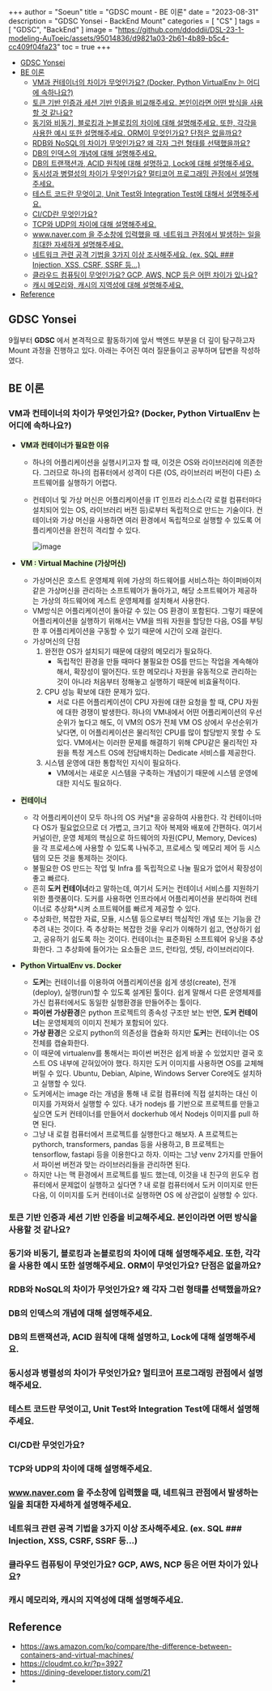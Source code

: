 +++
author = "Soeun"
title = "GDSC mount - BE 이론"
date = "2023-08-31"
description = "GDSC Yonsei - BackEnd Mount"
categories = [
    "CS"
]
tags = [
    "GDSC",
    "BackEnd"
]
image = "https://github.com/ddoddii/DSL-23-1-modeling-AuToeic/assets/95014836/d9821a03-2b61-4b89-b5c4-cc409f04fa23"
toc = true
+++

- [GDSC Yonsei](#gdsc-yonsei)
- [BE 이론](#be-이론)
  - [ VM과 컨테이너의 차이가 무엇인가요? (Docker, Python VirtualEnv 는 어디에 속하나요?)](#-vm과-컨테이너의-차이가-무엇인가요-docker-python-virtualenv-는-어디에-속하나요)
  - [토큰 기반 인증과 세션 기반 인증을 비교해주세요. 본인이라면 어떤 방식을 사용할 것 같나요?](#토큰-기반-인증과-세션-기반-인증을-비교해주세요-본인이라면-어떤-방식을-사용할-것-같나요)
  - [동기와 비동기, 블로킹과 논블로킹의 차이에 대해 설명해주세요. 또한, 각각을 사용한 예시 또한 설명해주세요. ORM이 무엇인가요? 단점은 없을까요?](#동기와-비동기-블로킹과-논블로킹의-차이에-대해-설명해주세요-또한-각각을-사용한-예시-또한-설명해주세요-orm이-무엇인가요-단점은-없을까요)
  - [RDB와 NoSQL의 차이가 무엇인가요? 왜 각자 그런 형태를 선택했을까요?](#rdb와-nosql의-차이가-무엇인가요-왜-각자-그런-형태를-선택했을까요)
  - [DB의 인덱스의 개념에 대해 설명해주세요.](#db의-인덱스의-개념에-대해-설명해주세요)
  - [DB의 트랜잭션과, ACID 원칙에 대해 설명하고, Lock에 대해 설명해주세요.](#db의-트랜잭션과-acid-원칙에-대해-설명하고-lock에-대해-설명해주세요)
  - [동시성과 병렬성의 차이가 무엇인가요? 멀티코어 프로그래밍 관점에서 설명해주세요.](#동시성과-병렬성의-차이가-무엇인가요-멀티코어-프로그래밍-관점에서-설명해주세요)
  - [테스트 코드란 무엇이고, Unit Test와 Integration Test에 대해서 설명해주세요.](#테스트-코드란-무엇이고-unit-test와-integration-test에-대해서-설명해주세요)
  - [CI/CD란 무엇인가요?](#cicd란-무엇인가요)
  - [TCP와 UDP의 차이에 대해 설명해주세요.](#tcp와-udp의-차이에-대해-설명해주세요)
  - [www.naver.com 을 주소창에 입력했을 때, 네트워크 관점에서 발생하는 일을 최대한 자세하게 설명해주세요.](#wwwnavercom-을-주소창에-입력했을-때-네트워크-관점에서-발생하는-일을-최대한-자세하게-설명해주세요)
  - [네트워크 관련 공격 기법을 3가지 이상 조사해주세요. (ex. SQL ### Injection, XSS, CSRF, SSRF 등...)](#네트워크-관련-공격-기법을-3가지-이상-조사해주세요-ex-sql--injection-xss-csrf-ssrf-등)
  - [클라우드 컴퓨팅이 무엇인가요? GCP, AWS, NCP 등은 어떤 차이가 있나요?](#클라우드-컴퓨팅이-무엇인가요-gcp-aws-ncp-등은-어떤-차이가-있나요)
  - [캐시 메모리와, 캐시의 지역성에 대해 설명해주세요.](#캐시-메모리와-캐시의-지역성에-대해-설명해주세요)
- [Reference](#reference)


## GDSC Yonsei
9월부터 **GDSC** 에서 본격적으로 활동하기에 앞서 백엔드 부분을 더 깊이 탐구하고자 Mount 과정을 진행하고 있다. 아래는 주어진 여러 질문들이고 공부하며 답변을 작성하였다. 
## BE 이론

### <a id="vm과-컨테이너의-차이가-무엇인가요-docker-python-virtualenv-는-어디에-속하나요"></a> VM과 컨테이너의 차이가 무엇인가요? (Docker, Python VirtualEnv 는 어디에 속하나요?)

- <span style="background-color: #EBFFDA">**VM과 컨테이너가 필요한 이유**</span>
  - 하나의 어플리케이션을 실행시키고자 할 때, 이것은 OS와 라이브러리에 의존한다. 그러므로 하나의 컴퓨터에서 성격이 다른 (OS, 라이브러리 버전이 다른) 소프트웨어를 실행하기 어렵다.
  - 컨테이너 및 가상 머신은 어플리케이션을 IT 인프라 리소스(각 로컬 컴퓨터마다 설치되어 있는 OS, 라이브러리 버전 등)로부터 독립적으로 만드는 기술이다. 컨테이너와 가상 머신을 사용하면 여러 환경에서 독립적으로 실행할 수 있도록 어플리케이션을 완전히 격리할 수 있다. 

    ![image](https://github.com/ddoddii/ddoddii.github.io/assets/95014836/146dc23b-a68a-4bcd-a5a2-24297751eb6f)

- <span style="background-color: #EBFFDA">**VM : Virtual Machine (가상머신)**</span>

   - 가상머신은 호스트 운영체제 위에 가상의 하드웨어를 서비스하는 하이퍼바이저 같은 가상머신을 관리하는 소프트웨어가 돌아가고, 해당 소프트웨어가 제공하는 가상의 하드웨어에 게스트 운영체제를 설치해서 사용한다. 
   - VM방식은 어플리케이션이 돌아갈 수 있는 OS 환경이 포함된다. 그렇기 때문에 어플리케이션을 실행하기 위해서는 VM을 띄워 자원을 할당한 다음, OS를 부팅한 후 어플리케이션을 구동할 수 있기 때문에 시간이 오래 걸린다. 
   - 가상머신의 단점
     1. 완전한 OS가 설치되기 때문에 대량의 메모리가 필요하다. 
        - 독립적인 환경을 만들 때마다 불필요한 OS를 만드는 작업을 계속해야 해서, 확장성이 떨어진다. 또한 메모리나 자원을 유동적으로 관리하는 것이 아니라 처음부터 정해놓고 실행하기 때문에 비효율적이다. 
     2. CPU 성능 확보에 대한 문제가 있다.
          - 서로 다른 어플리케이션이 CPU 자원에 대한 요청을 할 때, CPU 자원에 대한 경쟁이 발생한다. 하나의 VM내에서 어떤 어플리케이션의 우선순위가 높다고 해도, 이 VM의 OS가 전체 VM OS 상에서 우선순위가 낮다면, 이 어플리케이션은 물리적인 CPU를 많이 할당받지 못할 수 도 있다. VM에서는 이러한 문제를 해결하기 위해 CPU같은 물리적인 자원을 특정 게스트 OS에 전담배치하는 Dedicate 서비스를 제공한다. 
     3. 시스템 운영에 대한 통합적인 지식이 필요하다.
          - VM에서는 새로운 시스템을 구축하는 개념이기 때문에 시스템 운영에 대한 지식도 필요하다.
- <span style="background-color: #EBFFDA">**컨테이너**</span>
  - 각 어플리케이션이 모두 하나의 OS 커널*을 공유하여 사용한다. 각 컨테이너마다 OS가 필요없으므로 더 가볍고, 크기고 작아 복제와 배포에 간편하다. 여기서 커널이란, 운영 체제의 핵심으로 하드웨어의 자원(CPU, Memory, Devices)을 각 프로세스에 사용할 수 있도록 나눠주고, 프로세스 및 메모리 제어 등 시스템의 모든 것을 통제하는 것이다. 
  - 불필요한 OS 만드는 작업 및 Infra 를 독립적으로 나눌 필요가 없어서 확장성이 좋고 빠르다. 
  - 흔히 **도커 컨테이너**라고 말하는데, 여기서 도커는 컨테이너 서비스를 지원하기 위한 플랫폼이다. 도커를 사용하면 인프라에서 어플리케이션을 분리하여 컨테이너로 추상화*시켜 소프트웨어를 빠르게 제공할 수 있다. 
  - 추상화란, 복잡한 자료, 모듈, 시스템 등으로부터 핵심적인 개념 또는 기능을 간추려 내는 것이다. 즉 추상화는 복잡한 것을 우리가 이해하기 쉽고, 연상하기 쉽고, 공유하기 쉽도록 하는 것이다. 컨테이너는 표준화된 소프트웨어 유닛을 추상화한다. 그 추상화에 들어가는 요소들은 코드, 런타임, 셋팅, 라이브러리이다. 
- <span style="background-color: #EBFFDA">**Python VirtualEnv vs. Docker**</span>
  -  **도커**는 컨테이너를 이용하여 어플리케이션을 쉽게 생성(create), 전개(deploy), 실행(run)할 수 있도록 설계된 툴이다. 쉽게 말해서 다른 운영체제를 가신 컴퓨터에서도 동일한 실행환경을 만들어주는 툴이다. 
  - **파이썬 가상환경**은 python 프로젝트의 종속성 구조만 보는 반면, **도커 컨테이너**는 운영체제의 이미지 전체가 포함되어 있다. 
  - **가상 환경**은 오로지 python의 의존성을 캡슐화 하지만 **도커**는 컨테이너는 OS 전체를 캡슐화한다.
  - 이 때문에 virtualenv를 통해서는 파이썬 버전은 쉽게 바꿀 수 있었지만 결국 호스트 OS 내부에 갇혀있어야 했다. 하지만 도커 이미지를 사용하면 OS를 교체해버릴 수 있다. Ubuntu, Debian, Alpine, Windows Server Core에도 설치하고 실행할 수 있다.
  - 도커에서는 image 라는 개념을 통해 내 로컬 컴퓨터에 직접 설치하는 대신 이미지를 가져와서 실행할 수 있다. 내가 nodejs 를 기반으로 프로젝트를 만들고 싶으면 도커 컨테이너를 만들어서 dockerhub 에서 Nodejs 이미지를 pull 하면 된다. 
  - 그냥 내 로컬 컴퓨터에서 프로젝트를 실행한다고 해보자. A 프로젝트는 pythorch, transformers, pandas 등을 사용하고, B 프로젝트는 tensorflow, fastapi 등을 이용한다고 하자. 이따는 그냥 venv 2가지를 만들어서 파이썬 버전과 맞는 라이브러리들을 관리하면 된다.
  - 하지만 나는 맥 환경에서 프로젝트를 빌드 했는데, 이것을 내 친구의 윈도우 컴퓨터에서 문제없이 실행하고 싶다면 ? 내 로컬 컴퓨터에서 도커 이미지로 만든 다음, 이 이미지를 도커 컨테이너로 실행하면 OS 에 상관없이 실행할 수 있다. 

### 토큰 기반 인증과 세션 기반 인증을 비교해주세요. 본인이라면 어떤 방식을 사용할 것 같나요?

### 동기와 비동기, 블로킹과 논블로킹의 차이에 대해 설명해주세요. 또한, 각각을 사용한 예시 또한 설명해주세요. ORM이 무엇인가요? 단점은 없을까요?

### RDB와 NoSQL의 차이가 무엇인가요? 왜 각자 그런 형태를 선택했을까요?

### DB의 인덱스의 개념에 대해 설명해주세요.

### DB의 트랜잭션과, ACID 원칙에 대해 설명하고, Lock에 대해 설명해주세요.

### 동시성과 병렬성의 차이가 무엇인가요? 멀티코어 프로그래밍 관점에서 설명해주세요.

### 테스트 코드란 무엇이고, Unit Test와 Integration Test에 대해서 설명해주세요.

### CI/CD란 무엇인가요?

### TCP와 UDP의 차이에 대해 설명해주세요.

### www.naver.com 을 주소창에 입력했을 때, 네트워크 관점에서 발생하는 일을 최대한 자세하게 설명해주세요. 

### 네트워크 관련 공격 기법을 3가지 이상 조사해주세요. (ex. SQL ### Injection, XSS, CSRF, SSRF 등...) 

### 클라우드 컴퓨팅이 무엇인가요? GCP, AWS, NCP 등은 어떤 차이가 있나요?

### 캐시 메모리와, 캐시의 지역성에 대해 설명해주세요.


## Reference
- https://aws.amazon.com/ko/compare/the-difference-between-containers-and-virtual-machines/
- https://cloudmt.co.kr/?p=3927
- https://dining-developer.tistory.com/21
- 
